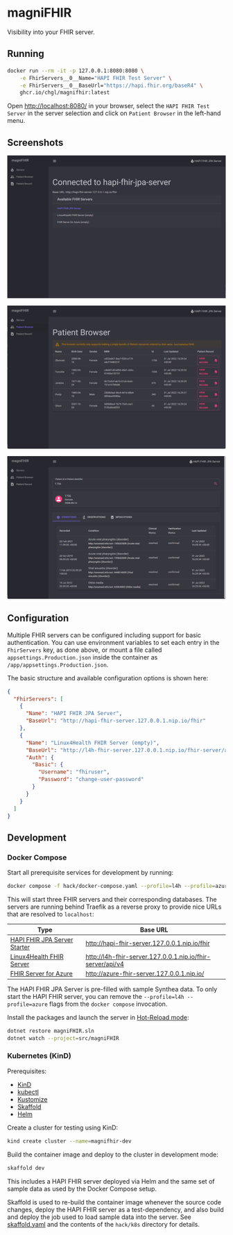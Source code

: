 # magniFHIR

Visibility into your FHIR server.

## Running

```sh
docker run --rm -it -p 127.0.0.1:8080:8080 \
    -e FhirServers__0__Name="HAPI FHIR Test Server" \
    -e FhirServers__0__BaseUrl="https://hapi.fhir.org/baseR4" \
    ghcr.io/chgl/magnifhir:latest
```

Open <http://localhost:8080/> in your browser, select the `HAPI FHIR Test Server` in the server selection and click on `Patient Browser` in the left-hand menu.

## Screenshots

![Screenshot showing the server selection](/docs/img/screenshots/server-selection.png "Configure multiple FHIR servers to connect to")

![Screenshot showing the patient browser](/docs/img/screenshots/patient-browser.png "List all Patient resources stored in the server")

![Screenshot showing the patient record conditions tab](/docs/img/screenshots/patient-record-conditions.png "See a Patient's conditions, observations, and medications")

## Configuration

Multiple FHIR servers can be configured including support for basic authentication.
You can use environment variables to set each entry in the `FhirServers` key, as done above,
or mount a file called `appsettings.Production.json` inside the container as `/app/appsettings.Production.json`.

The basic structure and available configuration options is shown here:

```json
{
  "FhirServers": [
    {
      "Name": "HAPI FHIR JPA Server",
      "BaseUrl": "http://hapi-fhir-server.127.0.0.1.nip.io/fhir"
    },
    {
      "Name": "Linux4Health FHIR Server (empty)",
      "BaseUrl": "http://l4h-fhir-server.127.0.0.1.nip.io/fhir-server/api/v4",
      "Auth": {
        "Basic": {
          "Username": "fhiruser",
          "Password": "change-user-password"
        }
      }
    }
  ]
}
```

## Development

### Docker Compose

Start all prerequisite services for development by running:

```sh
docker compose -f hack/docker-compose.yaml --profile=l4h --profile=azure up
```

This will start three FHIR servers and their corresponding databases. The servers are running behind Traefik as a
reverse proxy to provide nice URLs that are resolved to `localhost`:

| Type                                                                                    | Base URL                                                     |
| --------------------------------------------------------------------------------------- | ------------------------------------------------------------ |
| [HAPI FHIR JPA Server Starter](https://github.com/hapifhir/hapi-fhir-jpaserver-starter) | <http://hapi-fhir-server.127.0.0.1.nip.io/fhir>              |
| [Linux4Health FHIR Server](https://github.com/LinuxForHealth/FHIR)                      | <http://l4h-fhir-server.127.0.0.1.nip.io/fhir-server/api/v4> |
| [FHIR Server for Azure](https://github.com/microsoft/fhir-server)                       | <http://azure-fhir-server.127.0.0.1.nip.io/>                 |

The HAPI FHIR JPA Server is pre-filled with sample Synthea data. To only start the HAPI FHIR server, you can remove the `--profile=l4h --profile=azure` flags
from the `docker compose` invocation.

Install the packages and launch the server in [Hot-Reload mode](https://docs.microsoft.com/en-us/aspnet/core/test/hot-reload?view=aspnetcore-6.0):

```sh
dotnet restore magniFHIR.sln
dotnet watch --project=src/magniFHIR
```

### Kubernetes (KinD)

Prerequisites:

- [KinD](https://kind.sigs.k8s.io/)
- [kubectl](https://kubernetes.io/docs/tasks/tools/)
- [Kustomize](https://kustomize.io/)
- [Skaffold](https://skaffold.dev/)
- [Helm](https://helm.sh/)

Create a cluster for testing using KinD:

```sh
kind create cluster --name=magnifhir-dev
```

Build the container image and deploy to the cluster in development mode:

```sh
skaffold dev
```

This includes a HAPI FHIR server deployed via Helm and the same set of sample data as used
by the Docker Compose setup.

Skaffold is used to re-build the container image whenever the source code changes, deploy the HAPI FHIR server as a test-dependency, and also build and deploy the job used to load sample data into the server. See [skaffold.yaml](./skaffold.yaml) and the contents of the `hack/k8s` directory for details.
